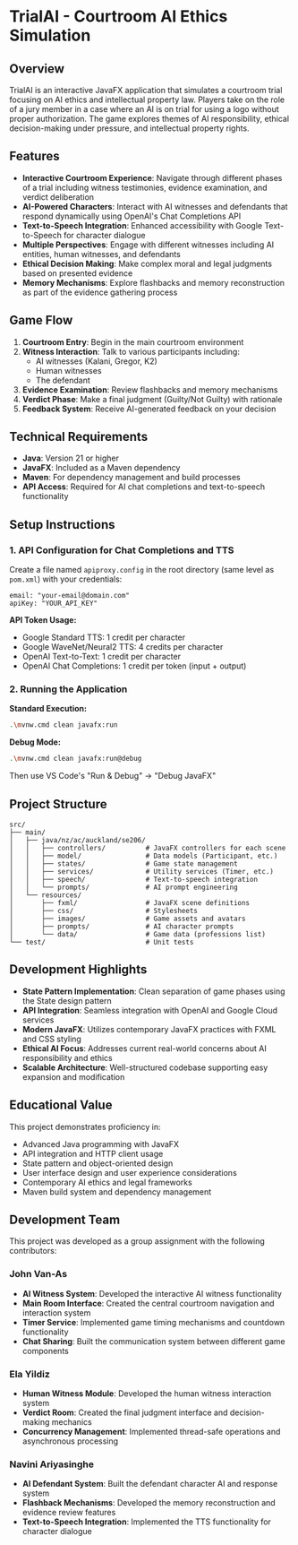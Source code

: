 # TrialAI - Courtroom AI Ethics Simulation

## Overview

TrialAI is an interactive JavaFX application that simulates a courtroom trial focusing on AI ethics and intellectual property law. Players take on the role of a jury member in a case where an AI is on trial for using a logo without proper authorization. The game explores themes of AI responsibility, ethical decision-making under pressure, and intellectual property rights.

## Features

- **Interactive Courtroom Experience**: Navigate through different phases of a trial including witness testimonies, evidence examination, and verdict deliberation
- **AI-Powered Characters**: Interact with AI witnesses and defendants that respond dynamically using OpenAI's Chat Completions API
- **Text-to-Speech Integration**: Enhanced accessibility with Google Text-to-Speech for character dialogue
- **Multiple Perspectives**: Engage with different witnesses including AI entities, human witnesses, and defendants
- **Ethical Decision Making**: Make complex moral and legal judgments based on presented evidence
- **Memory Mechanisms**: Explore flashbacks and memory reconstruction as part of the evidence gathering process

## Game Flow

1. **Courtroom Entry**: Begin in the main courtroom environment
2. **Witness Interaction**: Talk to various participants including:
   - AI witnesses (Kalani, Gregor, K2)
   - Human witnesses
   - The defendant
3. **Evidence Examination**: Review flashbacks and memory mechanisms
4. **Verdict Phase**: Make a final judgment (Guilty/Not Guilty) with rationale
5. **Feedback System**: Receive AI-generated feedback on your decision

## Technical Requirements

- **Java**: Version 21 or higher
- **JavaFX**: Included as a Maven dependency
- **Maven**: For dependency management and build processes
- **API Access**: Required for AI chat completions and text-to-speech functionality

## Setup Instructions

### 1. API Configuration for Chat Completions and TTS

Create a file named `apiproxy.config` in the root directory (same level as `pom.xml`) with your credentials:

```
email: "your-email@domain.com"
apiKey: "YOUR_API_KEY"
```

**API Token Usage:**
- Google Standard TTS: 1 credit per character
- Google WaveNet/Neural2 TTS: 4 credits per character
- OpenAI Text-to-Text: 1 credit per character
- OpenAI Chat Completions: 1 credit per token (input + output)

### 2. Running the Application

**Standard Execution:**
```bash
.\mvnw.cmd clean javafx:run
```

**Debug Mode:**
```bash
.\mvnw.cmd clean javafx:run@debug
```
Then use VS Code's "Run & Debug" → "Debug JavaFX"

## Project Structure

```
src/
├── main/
│   ├── java/nz/ac/auckland/se206/
│   │   ├── controllers/          # JavaFX controllers for each scene
│   │   ├── model/                # Data models (Participant, etc.)
│   │   ├── states/               # Game state management
│   │   ├── services/             # Utility services (Timer, etc.)
│   │   ├── speech/               # Text-to-speech integration
│   │   └── prompts/              # AI prompt engineering
│   └── resources/
│       ├── fxml/                 # JavaFX scene definitions
│       ├── css/                  # Stylesheets
│       ├── images/               # Game assets and avatars
│       ├── prompts/              # AI character prompts
│       └── data/                 # Game data (professions list)
└── test/                         # Unit tests
```

## Development Highlights

- **State Pattern Implementation**: Clean separation of game phases using the State design pattern
- **API Integration**: Seamless integration with OpenAI and Google Cloud services
- **Modern JavaFX**: Utilizes contemporary JavaFX practices with FXML and CSS styling
- **Ethical AI Focus**: Addresses current real-world concerns about AI responsibility and ethics
- **Scalable Architecture**: Well-structured codebase supporting easy expansion and modification

## Educational Value

This project demonstrates proficiency in:
- Advanced Java programming with JavaFX
- API integration and HTTP client usage
- State pattern and object-oriented design
- User interface design and user experience considerations
- Contemporary AI ethics and legal frameworks
- Maven build system and dependency management

## Development Team

This project was developed as a group assignment with the following contributors:

### John Van-As
- **AI Witness System**: Developed the interactive AI witness functionality
- **Main Room Interface**: Created the central courtroom navigation and interaction system
- **Timer Service**: Implemented game timing mechanisms and countdown functionality
- **Chat Sharing**: Built the communication system between different game components

### Ela Yildiz
- **Human Witness Module**: Developed the human witness interaction system
- **Verdict Room**: Created the final judgment interface and decision-making mechanics
- **Concurrency Management**: Implemented thread-safe operations and asynchronous processing

### Navini Ariyasinghe
- **AI Defendant System**: Built the defendant character AI and response system
- **Flashback Mechanisms**: Developed the memory reconstruction and evidence review features
- **Text-to-Speech Integration**: Implemented the TTS functionality for character dialogue